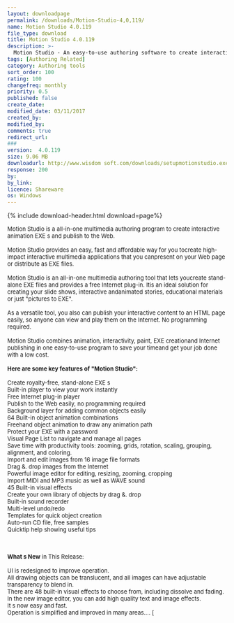 ```yaml
---
layout: downloadpage
permalink: /downloads/Motion-Studio-4,0,119/
name: Motion Studio 4.0.119
file_type: download
title: Motion Studio 4.0.119
description: >-
  Motion Studio - An easy-to-use authoring software to create interactive multimedia EXE  s
tags: [Authoring Related]
category: Authoring tools
sort_order: 100
rating: 100
changefreq: monthly
priority: 0.5
published: false
create_date:
modified_date: 03/11/2017
created_by:
modified_by:
comments: true
redirect_url:
###
version:  4.0.119
size: 9.06 MB
downloadurl: http://www.wisdom soft.com/downloads/setupmotionstudio.exe
response: 200
by:
by_link:
licence: Shareware
os: Windows
---
```


{% include download-header.html download=page%}

<p style="fix-download-text !important">
<p><font size="2"><p>Motion Studio is a all-in-one multimedia authoring program to create interactive animation EXE s and publish to the Web.<br />
<br />
Motion Studio provides an easy, fast and affordable way for you tocreate high-impact interactive multimedia applications that you canpresent on your Web page or distribute as EXE files.<br />
<br />
Motion Studio is an all-in-one multimedia authoring tool that lets youcreate stand-alone EXE files and provides a free Internet plug-in. Itis an ideal solution for creating your slide shows, interactive andanimated stories, educational materials or just "pictures to EXE". <br />
<br />
As a versatile tool, you also can publish your interactive content to an HTML page easily, so anyone can view and play them on the Internet. No programming required.<br />
<br />
Motion Studio combines animation, interactivity, paint, EXE creationand Internet publishing in one easy-to-use program to save your timeand get your job done with a low cost. <br />
<br />
<span><strong>Here are some key features of "Motion Studio":</strong></span><br />
<br />
Create royalty-free, stand-alone EXE s <br />
Built-in player to view your work instantly <br />
Free Internet plug-in player <br />
Publish to the Web easily, no programming required <br />
Background layer for adding common objects easily <br />
64 Built-in object animation combinations <br />
Freehand object animation to draw any animation path <br />
Protect your EXE with a password <br />
Visual Page List to navigate and manage all pages <br />
Save time with productivity tools: zooming, grids, rotation, scaling, grouping, alignment, and coloring. <br />
Import and edit images from 16 image file formats <br />
Drag &amp;. drop images from the Internet <br />
Powerful image editor for editing, resizing, zooming, cropping <br />
Import MIDI and MP3 music as well as WAVE sound <br />
45 Built-in visual effects <br />
Create your own library of objects by drag &amp;. drop <br />
Built-in sound recorder <br />
Multi-level undo/redo <br />
Templates for quick object creation <br />
Auto-run CD file, free samples <br />
Quicktip help showing useful tips <br />
</p>
<div class="celltext_big"><br />
<br />
<strong>What s New</strong> in This Release:<br />
<br />
UI is redesigned to improve operation.<br />
All drawing objects can be translucent, and all images can have adjustable transparency to blend in. <br />
There are 48 built-in visual effects to choose from, including dissolve and fading.<br />
In the new image editor, you can add high quality text and image effects.<br />
It s now easy and fast.<br />
Operation is simplified and improved in many areas.... [</div></p></p>
